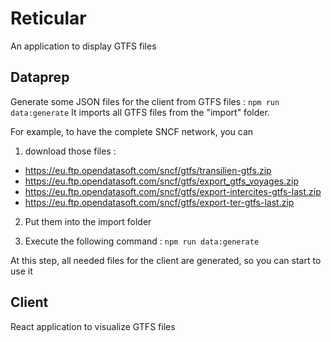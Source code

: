 # Reticular

An application to display GTFS files

## Dataprep

Generate some JSON files for the client from GTFS files : `npm run data:generate`
It imports all GTFS files from the "import" folder.

For example, to have the complete SNCF network, you can

1. download those files :

- https://eu.ftp.opendatasoft.com/sncf/gtfs/transilien-gtfs.zip
- https://eu.ftp.opendatasoft.com/sncf/gtfs/export_gtfs_voyages.zip
- https://eu.ftp.opendatasoft.com/sncf/gtfs/export-intercites-gtfs-last.zip
- https://eu.ftp.opendatasoft.com/sncf/gtfs/export-ter-gtfs-last.zip

2. Put them into the import folder

3. Execute the following command : `npm run data:generate`

At this step, all needed files for the client are generated, so you can start to use it

## Client

React application to visualize GTFS files
